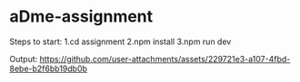 # aDme-assignment

Steps to start:
1.cd assignment
2.npm install
3.npm run dev

Output: 
https://github.com/user-attachments/assets/229721e3-a107-4fbd-8ebe-b2f6bb19db0b

